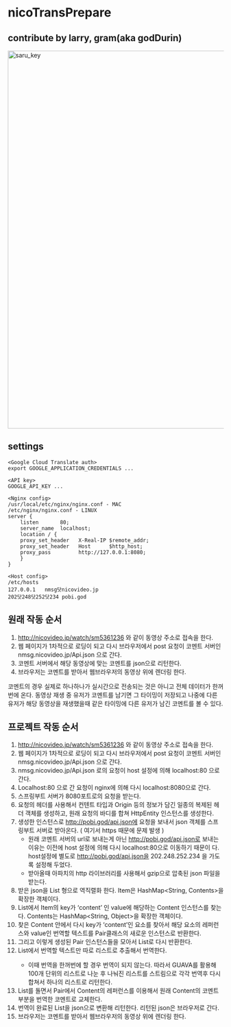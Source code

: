 # nicoTransPrepare

## contribute by larry, gram(aka godDurin)

<img width="882" alt="saru_key" src="https://user-images.githubusercontent.com/25028828/44003138-1cf4c94a-9e89-11e8-82dd-92fcb809a71c.png">

## settings 

```
<Google Cloud Translate auth>
export GOOGLE_APPLICATION_CREDENTIALS ...

<API key>
GOOGLE_API_KEY ...

<Nginx config>
/usr/local/etc/nginx/nginx.conf - MAC
/etc/nginx/nginx.conf - LINUX
server {
    listen       80;
    server_name  localhost;
    location / {
    proxy_set_header   X-Real-IP $remote_addr;
    proxy_set_header   Host      $http_host;
    proxy_pass         http://127.0.0.1:8080;
    }
}

<Host config>
/etc/hosts
127.0.0.1   nmsg닷nicovideo.jp
202닷248닷252닷234 pobi.god

```

## 원래 작동 순서
1. http://nicovideo.jp/watch/sm5361236 와 같이 동영상 주소로 접속을 한다.
2. 웹 페이지가 1차적으로 로딩이 되고 다시 브라우저에서 post 요청이 코멘트 서버인 nmsg.nicovideo.jp/Api.json 으로 간다.
3. 코멘트 서버에서 해당 동영상에 맞는 코멘트를 json으로 리턴한다.
4. 브라우저는 코멘트를 받아서 웹브라우저의 동영상 위에 렌더링 한다.

코멘트의 경우 실제로 하나하나가 실시간으로 전송되는 것은 아니고 전체 데이터가 한꺼번에 온다. 동영상 재생 중 유저가 코멘트를 남기면 그 타이밍이 저장되고 나중에 다른 유저가 해당 동영상을 재생했을때 같은 타이밍에 다른 유저가 남긴 코멘트를 볼 수 있다.

## 프로젝트 작동 순서
1. http://nicovideo.jp/watch/sm5361236 와 같이 동영상 주소로 접속을 한다.
2. 웹 페이지가 1차적으로 로딩이 되고 다시 브라우저에서 post 요청이 코멘트 서버인 nmsg.nicovideo.jp/Api.json 으로 간다.
3. nmsg.nicovideo.jp/Api.json 로의 요청이 host 설정에 의해 localhost:80 으로 간다.
4. Localhost:80 으로 간 요청이 nginx에 의해 다시 localhost:8080으로 간다.
5. 스프링부트 서버가 8080포트로의 요청을 받는다.
6. 요청의 헤더를 사용해서 컨텐트 타입과 Origin 등의 정보가 담긴 일종의 복제된 헤더 객체를 생성하고, 원래 요청의 바디를 합쳐 HttpEntity 인스턴스를 생성한다.
7. 생성한 인스턴스로 http://pobi.god/api.json에 요청을 보내서 json 객체를 스프링부트 서버로 받아온다. ( 여기서 https 때문에 문제 발생 )
   * 원래 코멘트 서버의 url로 보내는게 아닌 http://pobi.god/api.json로 보내는 이유는 이전에 host 설정에 의해 다시 localhost:80으로 이동하기 때문이 다. host설정에 별도로 http://pobi.god/api.json을 202.248.252.234 을 가도록 설정해 두었다.
   * 받아올때 아파치의 http 라이브러리를 사용해서 gzip으로 압축된 json 파일을 받는다.
8. 받은 json을 List<Item> 형으로 역직렬화 한다. Item은 HashMap<String, Contents>을 확장한 객체이다.
9. List<Item>에서 Item의 key가 ‘content’ 인 value에 해당하는 Content 인스턴스를 찾는다. Contents는 HashMap<String, Object>을 확장한 객체이다.
10. 찾은 Content 안에서 다시 key가 ‘content’인 요소를 찾아서 해당 요소의 레퍼런스와 value인 번역할 텍스트를 Pair클래스의 새로운 인스턴스로 반환한다.
11. 그리고 이렇게 생성된 Pair 인스턴스들을 모아서 List<Pair>로 다시 반환한다.
12. List<Pair>에서 번역할 텍스트만 따로 리스트로 추출해서 번역한다.
    * 이때 번역을 한꺼번에 할 경우 번역이 되지 않는다. 따라서 GUAVA를 활용해 100개 단위의 리스트로 나눈 후 나눠진 리스트를 스트림으로 각각 번역후 다시 합쳐서 하나의 리스트로 리턴한다.
13. List<Pair>를 돌면서 Pair에서 Content의 레퍼런스를 이용해서 원래 Content의 코멘트 부분을 번역한 코멘트로 교체한다.
14. 번역이 완료된 List<Item>을 json으로 변환해 리턴한다. 리턴된 json은 브라우저로 간다.
15. 브라우저는 코멘트를 받아서 웹브라우저의 동영상 위에 렌더링 한다.

